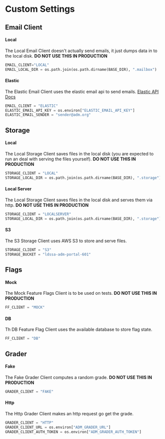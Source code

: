 # Custom Settings

## Email Client

#### Local

The Local Email Client doesn't actually send emails, it just dumps data in to the local disk.
**DO NOT USE THIS IN PRODUCTION**

```python
EMAIL_CLIENT="LOCAL"
EMAIL_LOCAL_DIR = os.path.join(os.path.dirname(BASE_DIR), ".mailbox")
```

#### Elastic

The Elastic Email Client uses the elastic email api to send emails.
[Elastic API Docs](https://api.elasticemail.com/public/help)

```python
EMAIL_CLIENT = "ELASTIC"
ELASTIC_EMAIL_API_KEY = os.environ["ELASTIC_EMAIL_API_KEY"]
ELASTIC_EMAIL_SENDER = "sender@adm.org"
```


## Storage

#### Local

The Local Storage Client saves files in the local disk (you are expected to run an deal with serving the files yourself).
**DO NOT USE THIS IN PRODUCTION**

```python
STORAGE_CLIENT = "LOCAL"
STORAGE_LOCAL_DIR = os.path.join(os.path.dirname(BASE_DIR), ".storage")
```

#### Local Server

The Local Storage Client saves files in the local disk and serves them via http.
**DO NOT USE THIS IN PRODUCTION**

```python
STORAGE_CLIENT = "LOCALSERVER"
STORAGE_LOCAL_DIR = os.path.join(os.path.dirname(BASE_DIR), ".storage")
```


#### S3

The S3 Storage Client uses AWS S3 to store and serve files.

```python
STORAGE_CLIENT = "S3"
STORAGE_BUCKET = "ldssa-adm-portal-601"
```


## Flags

#### Mock

The Mock Feature Flags Client is to be used on tests.
**DO NOT USE THIS IN PRODUCTION**

```python
FF_CLIENT = "MOCK"
```

#### DB 

Th DB Feature Flag Client uses the available database to store flag state.

```python
FF_CLIENT = "DB"
```


## Grader

#### Fake

The Fake Grader Client computes a random grade.
**DO NOT USE THIS IN PRODUCTION**

```python
GRADER_CLIENT = "FAKE"
```


#### Http

The Http Grader Client makes an http request go get the grade.

```python
GRADER_CLIENT = "HTTP"
GRADER_CLIENT_URL = os.environ["ADM_GRADER_URL"]
GRADER_CLIENT_AUTH_TOKEN = os.environ["ADM_GRADER_AUTH_TOKEN"]
```